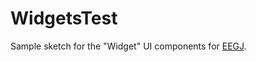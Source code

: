 WidgetsTest
===========

Sample sketch for the "Widget" UI components for [EEGJ](https://github.com/codenameriri/EEGJ).